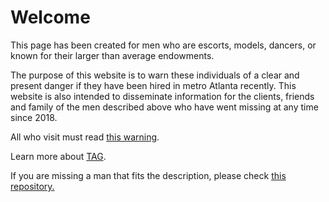 # Welcome 

This page has been created for men who are escorts, models, dancers, or known for their larger than average endowments.

The purpose of this website is to warn these individuals of a clear and present  danger if they have been hired in metro Atlanta recently.  This website is also intended to disseminate information for the clients, friends and family of the men described above who have went missing at any time since 2018.

All who visit must read [this warning](https://github.com/TAGIsNoGame/TAG/blob/master/PHB33/EscortWarning.md). 

Learn more about [TAG](https://github.com/TAGIsNoGame/TAG).

If you are missing a man that fits the description, please check [this repository.](https://github.com/RentedMen/endangered) 
